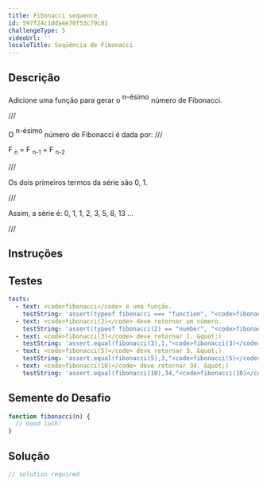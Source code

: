 ```yaml
---
title: Fibonacci sequence
id: 597f24c1dda4e70f53c79c81
challengeType: 5
videoUrl: ''
localeTitle: Seqüência de Fibonacci
---
```


## Descrição
<section id="description"><p> Adicione uma função para gerar o <big><sup>n-ésimo</sup></big> número de Fibonacci. </p> /// <p> O <big><sup>n-ésimo</sup></big> número de Fibonacci é dada por: /// </p><p> F <sub>n</sub> = F <sub>n-1</sub> + F <sub>n-2</sub> </p> /// <p> Os dois primeiros termos da série são 0, 1. </p> /// <p> Assim, a série é: 0, 1, 1, 2, 3, 5, 8, 13 ... </p> /// </section>

## Instruções
<section id="instructions">
</section>

## Testes
<section id='tests'>

```yml
tests:
  - text: <code>fibonacci</code> é uma função.
    testString: 'assert(typeof fibonacci === "function", "<code>fibonacci</code> is a function.");'
  - text: <code>fibonacci(2)</code> deve retornar um número.
    testString: 'assert(typeof fibonacci(2) == "number", "<code>fibonacci(2)</code> should return a number.");'
  - text: <code>fibonacci(3)</code> deve retornar 1. &quot;)
    testString: 'assert.equal(fibonacci(3),1,"<code>fibonacci(3)</code> should return 1.");'
  - text: <code>fibonacci(5)</code> deve retornar 3. &quot;)
    testString: 'assert.equal(fibonacci(5),3,"<code>fibonacci(5)</code> should return 3.");'
  - text: <code>fibonacci(10)</code> deve retornar 34. &quot;)
    testString: 'assert.equal(fibonacci(10),34,"<code>fibonacci(10)</code> should return 34.");'

```

</section>

## Semente do Desafio
<section id='challengeSeed'>

<div id='js-seed'>

```js
function fibonacci(n) {
  // Good luck!
}

```

</div>



</section>

## Solução
<section id='solution'>

```js
// solution required
```
</section>
